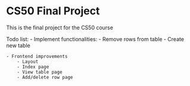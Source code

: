 # CS50 Final Project
 This is the final project for the CS50 course

Todo list:
    - Implement functionalities:
        - Remove rows from table
        - Create new table
    
    - Frontend improvements
        - Layout
        - Index page
        - View table page
        - Add/delete row page